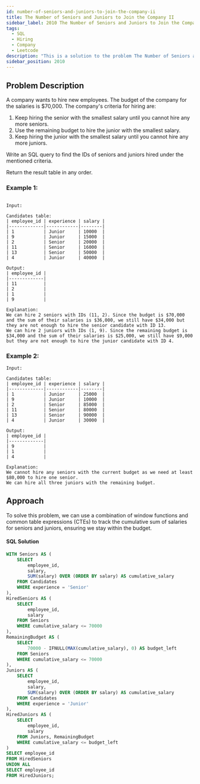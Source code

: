 ```yaml
---
id: number-of-seniors-and-juniors-to-join-the-company-ii
title: The Number of Seniors and Juniors to Join the Company II
sidebar_label: 2010 The Number of Seniors and Juniors to Join the Company II
tags:
  - SQL
  - Hiring
  - Company
  - Leetcode
description: "This is a solution to the problem The Number of Seniors and Juniors to Join the Company II."
sidebar_position: 2010
---
```


## Problem Description

A company wants to hire new employees. The budget of the company for the salaries is $70,000. The company's criteria for hiring are:

1. Keep hiring the senior with the smallest salary until you cannot hire any more seniors.
2. Use the remaining budget to hire the junior with the smallest salary.
3. Keep hiring the junior with the smallest salary until you cannot hire any more juniors.

Write an SQL query to find the IDs of seniors and juniors hired under the mentioned criteria.

Return the result table in any order.

### Example 1:

```

Input:

Candidates table:
| employee_id | experience | salary |
|-------------|------------|--------|
| 1           | Junior     | 10000  |
| 9           | Junior     | 15000  |
| 2           | Senior     | 20000  |
| 11          | Senior     | 16000  |
| 13          | Senior     | 50000  |
| 4           | Junior     | 40000  |

Output:
| employee_id |
|-------------|
| 11          |
| 2           |
| 1           |
| 9           |

Explanation:
We can hire 2 seniors with IDs (11, 2). Since the budget is $70,000 and the sum of their salaries is $36,000, we still have $34,000 but they are not enough to hire the senior candidate with ID 13.
We can hire 2 juniors with IDs (1, 9). Since the remaining budget is $34,000 and the sum of their salaries is $25,000, we still have $9,000 but they are not enough to hire the junior candidate with ID 4.

```

### Example 2:

```
Input:

Candidates table:
| employee_id | experience | salary |
|-------------|------------|--------|
| 1           | Junior     | 25000  |
| 9           | Junior     | 10000  |
| 2           | Senior     | 85000  |
| 11          | Senior     | 80000  |
| 13          | Senior     | 90000  |
| 4           | Junior     | 30000  |

Output:
| employee_id |
|-------------|
| 9           |
| 1           |
| 4           |

Explanation:
We cannot hire any seniors with the current budget as we need at least $80,000 to hire one senior.
We can hire all three juniors with the remaining budget.

```

## Approach

To solve this problem, we can use a combination of window functions and common table expressions (CTEs) to track the cumulative sum of salaries for seniors and juniors, ensuring we stay within the budget.

#### SQL Solution

```sql
WITH Seniors AS (
    SELECT
        employee_id,
        salary,
        SUM(salary) OVER (ORDER BY salary) AS cumulative_salary
    FROM Candidates
    WHERE experience = 'Senior'
),
HiredSeniors AS (
    SELECT
        employee_id,
        salary
    FROM Seniors
    WHERE cumulative_salary <= 70000
),
RemainingBudget AS (
    SELECT
        70000 - IFNULL(MAX(cumulative_salary), 0) AS budget_left
    FROM Seniors
    WHERE cumulative_salary <= 70000
),
Juniors AS (
    SELECT
        employee_id,
        salary,
        SUM(salary) OVER (ORDER BY salary) AS cumulative_salary
    FROM Candidates
    WHERE experience = 'Junior'
),
HiredJuniors AS (
    SELECT
        employee_id,
        salary
    FROM Juniors, RemainingBudget
    WHERE cumulative_salary <= budget_left
)
SELECT employee_id
FROM HiredSeniors
UNION ALL
SELECT employee_id
FROM HiredJuniors;
```

